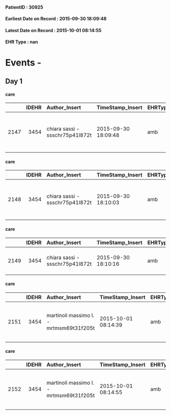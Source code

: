 
#### PatientID : 30925
#### Earliest Date on Record : 2015-09-30 18:09:48
#### Latest Date on Record : 2015-10-01 08:14:55
#### EHR Type : nan

# Events - 

## Day 1

#### care
|      |   IDEHR | Author_Insert                   | TimeStamp_Insert    | EHRType   |   PatientID |   IDGESTIONE_AUSILI |   opt_annulla_consegna | ds_note_x                                                     | dt_Ric_consegna     | opt_ausilio                                     |
|-----:|--------:|:--------------------------------|:--------------------|:----------|------------:|--------------------:|-----------------------:|:--------------------------------------------------------------|:--------------------|:------------------------------------------------|
| 2147 |    3454 | chiara sassi - ssschr75p41l872t | 2015-09-30 18:09:48 | amb       |       30925 |                1991 |                      0 | x delivery contact his daughter cristina to phone 3337339973. | 2015-09-30 00:00:00 | electronic articulated bed with side rails # 14 |

#### care
|      |   IDEHR | Author_Insert                   | TimeStamp_Insert    | EHRType   |   PatientID |   IDGESTIONE_AUSILI |   opt_annulla_consegna | ds_note_x                                                     | dt_Ric_consegna     | opt_ausilio                             |
|-----:|--------:|:--------------------------------|:--------------------|:----------|------------:|--------------------:|-----------------------:|:--------------------------------------------------------------|:--------------------|:----------------------------------------|
| 2148 |    3454 | chiara sassi - ssschr75p41l872t | 2015-09-30 18:10:03 | amb       |       30925 |                1992 |                      0 | x delivery contact his daughter cristina to phone 3337339973. | 2015-09-30 00:00:00 | antid air mattress with compressor # 16 |

#### care
|      |   IDEHR | Author_Insert                   | TimeStamp_Insert    | EHRType   |   PatientID |   IDGESTIONE_AUSILI |   opt_annulla_consegna | dt_Ric_consegna     | opt_ausilio                         |
|-----:|--------:|:--------------------------------|:--------------------|:----------|------------:|--------------------:|-----------------------:|:--------------------|:------------------------------------|
| 2149 |    3454 | chiara sassi - ssschr75p41l872t | 2015-09-30 18:10:16 | amb       |       30925 |                1993 |                      0 | 2015-09-30 00:00:00 | handles for getting out of bed # 15 |

#### care
|      |   IDEHR | Author_Insert                           | TimeStamp_Insert    | EHRType   |   PatientID |   IDGESTIONE_AUSILI |   ds_ncons |   opt_annulla_consegna | ds_note_x                                                     | dt_Ric_consegna     | dt_ric_cons_forn    | opt_ausilio                             |
|-----:|--------:|:----------------------------------------|:--------------------|:----------|------------:|--------------------:|-----------:|-----------------------:|:--------------------------------------------------------------|:--------------------|:--------------------|:----------------------------------------|
| 2151 |    3454 | martinoli massimo l. - mrtmsm69t31f205t | 2015-10-01 08:14:39 | amb       |       30925 |                1995 |      26220 |                      0 | x delivery contact his daughter cristina to phone 3337339973. | 2015-09-30 00:00:00 | 2015-10-01 00:00:00 | antid air mattress with compressor # 16 |

#### care
|      |   IDEHR | Author_Insert                           | TimeStamp_Insert    | EHRType   |   PatientID |   IDGESTIONE_AUSILI |   ds_ncons |   opt_annulla_consegna | ds_note_x                                                     | dt_Ric_consegna     | dt_ric_cons_forn    | opt_ausilio                                     |
|-----:|--------:|:----------------------------------------|:--------------------|:----------|------------:|--------------------:|-----------:|-----------------------:|:--------------------------------------------------------------|:--------------------|:--------------------|:------------------------------------------------|
| 2152 |    3454 | martinoli massimo l. - mrtmsm69t31f205t | 2015-10-01 08:14:55 | amb       |       30925 |                1996 |      26220 |                      0 | x delivery contact his daughter cristina to phone 3337339973. | 2015-09-30 00:00:00 | 2015-10-01 00:00:00 | electronic articulated bed with side rails # 14 |


